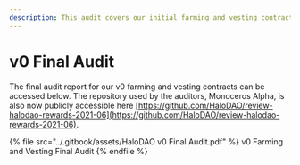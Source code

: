 ```yaml
---
description: This audit covers our initial farming and vesting contracts
---
```


# v0 Final Audit

The final audit report for our v0 farming and vesting contracts can be accessed below. The repository used by the auditors, Monoceros Alpha, is also now publicly accessible here [https://github.com/HaloDAO/review-halodao-rewards-2021-06](https://github.com/HaloDAO/review-halodao-rewards-2021-06). 

{% file src="../.gitbook/assets/HaloDAO v0 Final Audit.pdf" %}
v0 Farming and Vesting Final Audit
{% endfile %}

